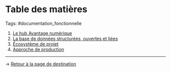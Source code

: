 # Table des matières
Tags: #documentation_fonctionnelle

1. [Le hub Avantage numérique](/documentation_fonctionnelle/hub_avantage_numerique.md)
2. [La base de données structurées, ouvertes et liées](/documentation_fonctionnelle/base_de_donnees.md)
3. [Écosystème de projet](/documentation_fonctionnelle/ecosysteme_de_projet.md)
4. [Approche de production](/documentation_fonctionnelle/approche_de_production.md)

---
→ [Retour à la page de destination](/index)